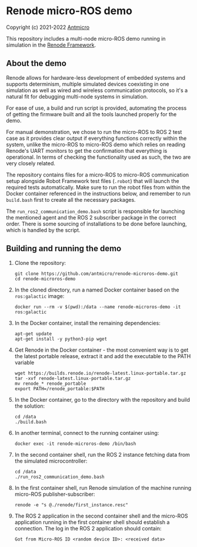 # Renode micro-ROS demo

Copyright (c) 2021-2022 [Antmicro](https://www.antmicro.com)

This repository includes a multi-node micro-ROS demo running in simulation in the [Renode Framework](https://renode.io).

## About the demo

Renode allows for hardware-less development of embedded systems and supports determinism, multiple simulated devices coexisting in one simulation as well as wired and wireless communication protocols, so it's a natural fit for debugging multi-node systems in simulation.

For ease of use, a build and run script is provided, automating the process of getting the firmware built and all the tools launched properly for the demo. 

For manual demonstration, we chose to run the micro-ROS to ROS 2 test case as it provides clear output if everything functions correctly within the system, unlike the micro-ROS to micro-ROS demo which relies on reading Renode's UART monitors to get the confirmation that everything is operational.
In terms of checking the functionality used as such, the two are very closely related.

The repository contains files for a micro-ROS to micro-ROS communication setup alongside Robot Framework test files (`.robot`) that will launch the required tests automatically.
Make sure to run the robot files from within the Docker container referenced in the instructions below, and remember to run `build.bash` first to create all the necessary packages.

The `run_ros2_communication_demo.bash` script is responsible for launching the mentioned agent and the ROS 2 subscriber package in the correct order.
There is some sourcing of installations to be done before launching, which is handled by the script.

## Building and running the demo

1. Clone the repository:

    ```(bash)
    git clone https://github.com/antmicro/renode-microros-demo.git
    cd renode-microros-demo
    ```
2. In the cloned directory, run a named Docker container based on the `ros:galactic` image:

    ```(bash)
    docker run --rm -v $(pwd):/data --name renode-microros-demo -it ros:galactic
    ```
3. In the Docker container, install the remaining dependencies:

    ```(bash)
    apt-get update
    apt-get install -y python3-pip wget
    ```
4. Get Renode in the Docker container - the most convenient way is to get the latest portable release, extract it and add the executable to the PATH variable
    ```(bash)
    wget https://builds.renode.io/renode-latest.linux-portable.tar.gz
    tar -xvf renode-latest.linux-portable.tar.gz
    mv renode_* renode_portable
    export PATH=/renode_portable:$PATH

    ```
5. In the Docker container, go to the directory with the repository and build the solution:

    ```(bash)
    cd /data
    ./build.bash
    ```
6. In another terminal, connect to the running container using:

    ```(bash)
    docker exec -it renode-microros-demo /bin/bash
    ```
7. In the second container shell, run the ROS 2 instance fetching data from the simulated microcontroller:

    ```(bash)
    cd /data
    ./run_ros2_communication_demo.bash
    ```
8. In the first container shell, run Renode simulation of the machine running micro-ROS publisher-subscriber:

    ```(bash)
    renode -e "s @./renode/first_instance.resc"
    ```
9. The ROS 2 application in the second container shell and the micro-ROS application running in the first container shell should establish a connection.
   The log in the ROS 2 application should contain:

    `Got from Micro-ROS ID <random device ID>: <received data>`
